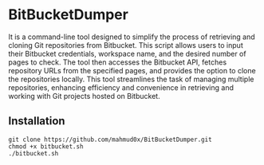 # BitBucketDumper
It is a command-line tool designed to simplify the process of retrieving and cloning Git repositories from Bitbucket. This script allows users to input their Bitbucket credentials, workspace name, and the desired number of pages to check. The tool then accesses the Bitbucket API, fetches repository URLs from the specified pages, and provides the option to clone the repositories locally. This tool streamlines the task of managing multiple repositories, enhancing efficiency and convenience in retrieving and working with Git projects hosted on Bitbucket.
## Installation
` git clone https://github.com/mahmud0x/BitBucketDumper.git ` <br>
` chmod +x bitbucket.sh ` <br>
` ./bitbucket.sh ` <br>
